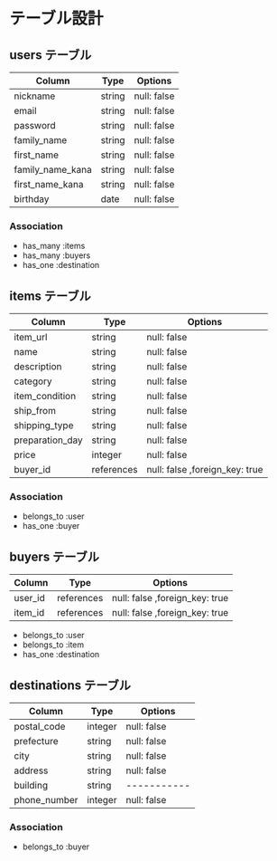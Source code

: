 # テーブル設計

## users テーブル

| Column           | Type    | Options     |
| ---------------- | ------- | ----------- |
| nickname         | string  | null: false |
| email            | string  | null: false |
| password         | string  | null: false |
| family_name      | string  | null: false |
| first_name       | string  | null: false |
| family_name_kana | string  | null: false |
| first_name_kana  | string  | null: false |
| birthday         | date    | null: false |


### Association

- has_many :items
- has_many :buyers
- has_one  :destination


## items テーブル

| Column          | Type       | Options                        |
| --------------- | ---------- | ------------------------------ |
| item_url        | string     | null: false                    |
| name            | string     | null: false                    |
| description     | string     | null: false                    |
| category        | string     | null: false                    |
| item_condition  | string     | null: false                    |
| ship_from       | string     | null: false                    |
| shipping_type   | string     | null: false                    |
| preparation_day | string     | null: false                    |
| price           | integer    | null: false                    |
| buyer_id        | references | null: false ,foreign_key: true |
### Association

- belongs_to :user
- has_one :buyer

## buyers テーブル

| Column  | Type       | Options                        |
| ------- | ---------- | ------------------------------ |
| user_id | references | null: false ,foreign_key: true |
| item_id | references | null: false ,foreign_key: true |

- belongs_to :user
- belongs_to :item
- has_one :destination


## destinations テーブル

| Column           | Type    | Options     |
| ---------------- | ------- | ----------- |
| postal_code      | integer | null: false |
| prefecture       | string  | null: false |
| city             | string  | null: false |
| address          | string  | null: false |
| building         | string  | ----------- |
| phone_number     | integer | null: false |

### Association


- belongs_to :buyer

